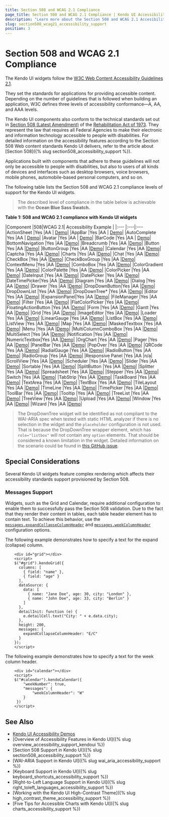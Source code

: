```yaml
---
title: Section 508 and WCAG 2.1 Compliance
page_title: Section 508 and WCAG 2.1 Compliance | Kendo UI Accessibility Support
description: "Learn more about the Section 508 and WCAG 2.1 Accesibility support provided by Kendo UI controls."
slug: section508_wcag21_accessibility_support
position: 3
---
```


# Section 508 and WCAG 2.1 Compliance

The Kendo UI widgets follow the [W3C Web Content Accessibility Guidelines 2.1](https://www.w3.org/TR/WCAG/).

They set the standards for applications for providing accessible content. Depending on the number of guidelines that is followed when building an application, W3C defines three levels of accessibility conformance&mdash;A, AA, and AAA levels.

The Kendo UI components also conform to the technical standards set out in [Section 508 (Latest Amendment)](https://www.access-board.gov/the-board/laws/rehabilitation-act-of-1973#508) of the [Rehabilitation Act of 1973](https://legcounsel.house.gov/Comps/Rehabilitation%20Act%20Of%201973.pdf). They represent the law that requires all Federal Agencies to make their electronic and information technology accessible to people with disabilities. For detailed information on the accessibility features according to the Section 508 Web content standards Kendo UI delivers, refer to the article about [Section 508]({% slug section508_accessibility_support %}).

Applications built with components that adhere to these guidelines will not only be accessible to people with disabilities, but also to users of all kinds of devices and interfaces such as desktop browsers, voice browsers, mobile phones, automobile-based personal computers, and so on.

The following table lists the Section 508 and WCAG 2.1 compliance levels of support for the Kendo UI widgets. 

> The described level of compliance in the table below is achievable with the **Ocean Blue Sass Swatch.**

**Table 1: 508 and WCAG 2.1 compliance with Kendo UI widgets**

|Component |508|WCAG 2.1| Accessibility Example |
|:---          |:---|:---  
|ActionSheet   |Yes |AA | [Demo](https://demos.telerik.com/kendo-ui/accessibility/actionsheet)|
|AppBar	       |Yes |AA | [Demo](https://demos.telerik.com/kendo-ui/accessibility/appbar)|
|AutoComplete  |Yes |AA | [Demo](https://demos.telerik.com/kendo-ui/accessibility/autocomplete)|
|Avatar        |Yes |AA  | [Demo](https://demos.telerik.com/kendo-ui/accessibility/avatar)|
|BarCode	   |Yes |AA | [Demo](https://demos.telerik.com/kendo-ui/accessibility/barcode)|
|BottomNavigation |Yes |AA |[Demo](https://demos.telerik.com/kendo-ui/accessibility/actionsheet)|
|Breadcrumb	   |Yes |AA  |[Demo](https://demos.telerik.com/kendo-ui/accessibility/breadcrumb)|
|Button 	   |Yes |AA  |[Demo](https://demos.telerik.com/kendo-ui/accessibility/button)|
|ButtonGroup   |Yes |AA  |[Demo](https://demos.telerik.com/kendo-ui/accessibility/buttongroup)|
|Calendar	   |Yes |AA |[Demo](https://demos.telerik.com/kendo-ui/accessibility/calendar)|
|Captcha       |Yes |AA |[Demo](https://demos.telerik.com/kendo-ui/accessibility/captcha)|
|Charts        |Yes |AA |[Demo](https://demos.telerik.com/kendo-ui/accessibility/chart)|
|Chat          |Yes |AA |[Demo](https://demos.telerik.com/kendo-ui/accessibility/chat)|
|CheckBox      |Yes |AA |[Demo](https://demos.telerik.com/kendo-ui/accessibility/checkbox)|
|CheckBoxGroup |Yes |AA |[Demo](hhttps://demos.telerik.com/kendo-ui/accessibility/checkboxgroup)|
|ContextMenu   |Yes |AA |[Demo](https://demos.telerik.com/kendo-ui/accessibility/contextmenu)|
|ComboBox      |Yes |AA  |[Demo](https://demos.telerik.com/kendo-ui/accessibility/combobox)|
|ColorGradient |Yes |AA  |[Demo](https://demos.telerik.com/kendo-ui/accessibility/colorgradient)|
|ColorPalette  |Yes |AA  |[Demo](https://demos.telerik.com/kendo-ui/accessibility/colorpalette)|
|ColorPicker   |Yes |AA  |[Demo](https://demos.telerik.com/kendo-ui/accessibility/colorpicker)|
|DateInput	   |Yes |AA |[Demo](https://demos.telerik.com/kendo-ui/accessibility/actionsheet)|
|DatePicker	   |Yes |AA |[Demo](https://demos.telerik.com/kendo-ui/accessibility/actionsheet)|
|DateTimePicker|Yes |AA |[Demo](https://demos.telerik.com/kendo-ui/accessibility/actionsheet)|
|Diagram	   |Yes |AA |[Demo](https://demos.telerik.com/kendo-ui/accessibility/actionsheet)|
|Dialog	       |Yes |AA  |[Demo](https://demos.telerik.com/kendo-ui/accessibility/actionsheet)|
|Drawer	       |Yes |AA |[Demo](https://demos.telerik.com/kendo-ui/accessibility/actionsheet)|
|DropDownButton|Yes |AA |[Demo](https://demos.telerik.com/kendo-ui/accessibility/dateinput)|
|DropDownList  |Yes |AA  |[Demo](https://demos.telerik.com/kendo-ui/accessibility/dropdownlist)|
|DropDownTree* |Yes |AA  |[Demo](https://demos.telerik.com/kendo-ui/accessibility/dropdowntree)|
|Editor        |Yes |AA  |[Demo](https://demos.telerik.com/kendo-ui/accessibility/editor)|
|ExpansionPanel|Yes |AA |[Demo](https://demos.telerik.com/kendo-ui/accessibility/expansionpanel)|
|FileManager   |Yes |AA |[Demo](https://demos.telerik.com/kendo-ui/accessibility/filemanager)|
|Filter   |Yes |AA |[Demo](https://demos.telerik.com/kendo-ui/accessibility/filter)|
|FlatColorPicker |Yes |AA |[Demo](https://demos.telerik.com/kendo-ui/accessibility/flatcolorpicker)|
|FloatingActionButton |Yes |AA |[Demo](https://demos.telerik.com/kendo-ui/accessibility/floatingactionbutton)|
|Form          |Yes |AA |[Demo](https://demos.telerik.com/kendo-ui/accessibility/form)|
|Gantt         |Yes |AA  |[Demo](https://demos.telerik.com/kendo-ui/accessibility/gantt)|
|Grid          |Yes |AA |[Demo](https://demos.telerik.com/kendo-ui/accessibility/grid)|
|ImageEditor   |Yes |AA  |[Demo](https://demos.telerik.com/kendo-ui/accessibility/imageeditor)|
|Loader        |Yes |AА |[Demo](https://demos.telerik.com/kendo-ui/accessibility/loader)|
|LinearGauge   |Yes |AA |[Demo](https://demos.telerik.com/kendo-ui/accessibility/lineargauge)|
|ListBox       |Yes |AA |[Demo](https://demos.telerik.com/kendo-ui/accessibility/listbox)|
|ListView	   |Yes |AA |[Demo](https://demos.telerik.com/kendo-ui/accessibility/listview)|
|Map	       |Yes |AA |[Demo](https://demos.telerik.com/kendo-ui/accessibility/map)|
|MaskedTextbox |Yes |AA |[Demo](https://demos.telerik.com/kendo-ui/accessibility/maskedtextbox)|
|Menu          |Yes |AA |[Demo](https://demos.telerik.com/kendo-ui/accessibility/menu)|
|MultiColumnComboBox |Yes |AA |[Demo](https://demos.telerik.com/kendo-ui/accessibility/multicolumncombobox)|
|MultiSelect   |Yes |AA |[Demo](https://demos.telerik.com/kendo-ui/accessibility/multiselect)|
|Notification  |Yes |AA  |[Demo](https://demos.telerik.com/kendo-ui/accessibility/notification)|
|NumericTextbox|Yes |AA |[Demo](https://demos.telerik.com/kendo-ui/accessibility/numericTextbox)|
|OrgChart	   |Yes |AA |[Demo](https://demos.telerik.com/kendo-ui/accessibility/orgchart)|
|Pager         |Yes |AA |[Demo](https://demos.telerik.com/kendo-ui/accessibility/pager)|
|PanelBar	   |Yes |AA |[Demo](https://demos.telerik.com/kendo-ui/accessibility/panelbar)|
|PopOver	   |Yes |AA |[Demo](https://demos.telerik.com/kendo-ui/accessibility/popover)|
|QRCode	   	   |Yes |AA |[Demo](https://demos.telerik.com/kendo-ui/accessibility/qrcode)|
|RadialGauge   |Yes |AA |[Demo](https://demos.telerik.com/kendo-ui/accessibility/radialgauge)|
|RadioButton   |Yes |AA  |[Demo](https://demos.telerik.com/kendo-ui/accessibility/radiobutton)|
|RadioGroup    |Yes |AA |[Demo](https://demos.telerik.com/kendo-ui/accessibility/radiogroup)|
|Responsive Panel |Yes |AA |n/a|
|ScrollView	   |Yes |AA |[Demo](https://demos.telerik.com/kendo-ui/accessibility/scrollview)|
|Scheduler	   |Yes |AA |[Demo](https://demos.telerik.com/kendo-ui/accessibility/scheduler)|
|Slider	       |Yes |AA |[Demo](https://demos.telerik.com/kendo-ui/accessibility/slider)|
|Sortable	   |Yes |AA |[Demo](https://demos.telerik.com/kendo-ui/accessibility/sortable)|
|SplitButton   |Yes |AA |[Demo](https://demos.telerik.com/kendo-ui/accessibility/splitbutton)|
|Splitter      |Yes |AA |[Demo](https://demos.telerik.com/kendo-ui/accessibility/splitter)|
|Spreadsheet   |Yes |AA  |[Demo](https://demos.telerik.com/kendo-ui/accessibility/spreadsheet)|
|Stepper	   |Yes |AA |[Demo](https://demos.telerik.com/kendo-ui/accessibility/stepper)|
|Switch        |Yes |AA  |[Demo](https://demos.telerik.com/kendo-ui/accessibility/switch)|
|TabStrip	   |Yes |AA |[Demo](https://demos.telerik.com/kendo-ui/accessibility/tabstrip)|
|TaskBoard	   |Yes |AA |[Demo](https://demos.telerik.com/kendo-ui/accessibility/taskboard)|
|TextArea	   |Yes |AA |[Demo](https://demos.telerik.com/kendo-ui/accessibility/textarea)|
|TextBox	   |Yes |AA |[Demo](https://demos.telerik.com/kendo-ui/accessibility/textbox)|
|TileLayout	   |Yes |AA  |[Demo](https://demos.telerik.com/kendo-ui/accessibility/tilelayout)|
|TimeLine	   |Yes |AA  |[Demo](https://demos.telerik.com/kendo-ui/accessibility/Ttmeline)|
|TimePicker	   |Yes |AA |[Demo](https://demos.telerik.com/kendo-ui/accessibility/timepicker)|
|ToolBar	   |Yes |AA  |[Demo](https://demos.telerik.com/kendo-ui/accessibility/toolbar)|
|Tooltip	   |Yes |AA  |[Demo](https://demos.telerik.com/kendo-ui/accessibility/tooltip)|
|TreeList	   |Yes |AA |[Demo](https://demos.telerik.com/kendo-ui/accessibility/treeList)|
|TreeView	   |Yes |AA  |[Demo](https://demos.telerik.com/kendo-ui/accessibility/treeView)|
|Upload 	   |Yes |AA  |[Demo](https://demos.telerik.com/kendo-ui/accessibility/upload)|
|Window 	   |Yes |AA |[Demo](https://demos.telerik.com/kendo-ui/accessibility/window)|
|Wizard		   |Yes |AA |[Demo](https://demos.telerik.com/kendo-ui/accessibility/wizard)|

> The DropDownTree widget will be identified as not compliant to the WAI-ARIA spec when tested with static HTML analyzer if there is no selection in the widget and the `placeholder` configuration is not used. That is because the DropDownTree wrapper element, which has `role="listbox"` will not contain any `option` elements. That should be considered a known limitation in the widget. Detailed information on the scenario could be found in [this GitHub issue](https://github.com/telerik/kendo-ui-core/issues/6558#issuecomment-938449528).

## Special Considerations

Several Kendo UI widgets feature complex rendering which affects their accessibility standards support provisioned by Section 508.

### Messages Support

Widgets, such as the Grid and Calendar, require additional configuration to enable them to successfully pass the Section 508 validation. Due to the fact that they render their content in tables, each table header element has to contain text. To achieve this behavior, use the [`messages.expandCollapseColumnHeader`](/api/javascript/ui/grid/configuration/messages.expandcollapsecolumnheader) and [`messages.weekColumnHeader`](/api/javascript/ui/calendar/configuration/messages.weekcolumnheader) configuration options.

The following example demonstrates how to specify a text for the expand (collapse) column.

```
	<div id="grid"></div>
	<script>
	$("#grid").kendoGrid({
	  columns: [
	    { field: "name" },
	    { field: "age" }
	  ],
	  dataSource: {
	    data: [
	      { name: "Jane Doe", age: 30, city: "London" },
	      { name: "John Doe", age: 33, city: "Berlin" }
	    ]
	  },
	  detailInit: function (e) {
	    e.detailCell.text("City: " + e.data.city);
	  },
	  height: 200,
	  messages: {
	    expandCollapseColumnHeader: "E/C"
	  }
	});
	</script>
```

The following example demonstrates how to specify a text for the week column header.

```
    <div id="calendar"></div>
    <script>
    $("#calendar").kendoCalendar({
        "weekNumber": true,
        "messages": {
            "weekColumnHeader": "W"
        }
     })
    </script>
```

## See Also

* [Kendo UI Accessibility Demos](https://demos.telerik.com/kendo-ui/accessibility)
* [Overview of Accessibility Features in Kendo UI]({% slug overview_accessibility_support_kendoui %})
* [Section 508 Support in Kendo UI]({% slug section508_accessibility_support %})
* [WAI-ARIA Support in Kendo UI]({% slug wai_aria_accessibility_support %})
* [Keyboard Support in Kendo UI]({% slug keyboard_shortcuts_accessibility_support %})
* [Right-to-Left Language Support in Kendo UI]({% slug right_toleft_languages_accessibility_support %})
* [Working with the Kendo UI High-Contrast Theme]({% slug high_contrast_theme_accessibility_support %})
* [Five Tips for Accessible Charts with Kendo UI]({% slug charts_accessibility_support %})
